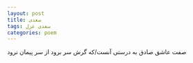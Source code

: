 ```yaml
---
layout: post
title: سعدی
tags: سعدی غزل
categories: poem
---
```


صفت عاشق صادق به درستی آنست/که گرش سر برود از سر پیمان نرود

